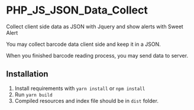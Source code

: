 # PHP_JS_JSON_Data_Collect
Collect client side data as JSON with Jquery and show alerts with Sweet Alert

You may collect barcode data client side and keep it in a JSON.

When you finished barcode reading process, you may send data to server.

## Installation
1. Install requirements with ```yarn install``` or ```npm install```
2. Run ```yarn build```
3. Compiled resources and index file should be in ```dist``` folder.